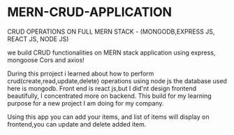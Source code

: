 # MERN-CRUD-APPLICATION

CRUD OPERATIONS ON FULL MERN STACK - (MONGODB,EXPRESS JS, REACT JS, NODE JS)

 we build CRUD functionalities on MERN stack application using express, mongoose Cors and axios!
 
 During this prroject i learned about how to perform crud(create,read,update,delete) operations using node js the database used here is mongodb.
 Front end is react js,but I did'nt design frontend beautifully, I concentrated more on backend. This build for my learning purpose for a new project I am doing for my company.
 
 Using this app you can add your items, and list of items will display on frontend,you can update and delete added item.
